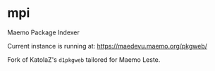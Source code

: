 mpi
===

Maemo Package Indexer

Current instance is running at: https://maedevu.maemo.org/pkgweb/


Fork of KatolaZ's `d1pkgweb` tailored for Maemo Leste.
